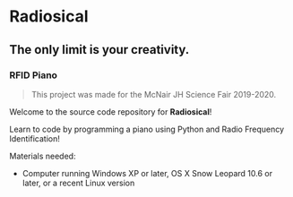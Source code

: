 # Radiosical
## The only limit is your creativity.
### RFID Piano
>This project was made for the McNair JH Science Fair 2019-2020.

Welcome to the source code repository for **Radiosical**!

Learn to code by programming a piano using Python and Radio Frequency Identification!

Materials needed:

* Computer running Windows XP or later, OS X Snow Leopard 10.6 or later, or a recent Linux version
